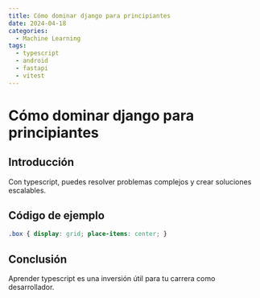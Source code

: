 ```yaml
---
title: Cómo dominar django para principiantes
date: 2024-04-18
categories:
  - Machine Learning
tags:
  - typescript
  - android
  - fastapi
  - vitest
---
```


# Cómo dominar django para principiantes

## Introducción

Con typescript, puedes resolver problemas complejos y crear soluciones escalables.

## Código de ejemplo

```css
.box { display: grid; place-items: center; }
```

## Conclusión

Aprender typescript es una inversión útil para tu carrera como desarrollador.